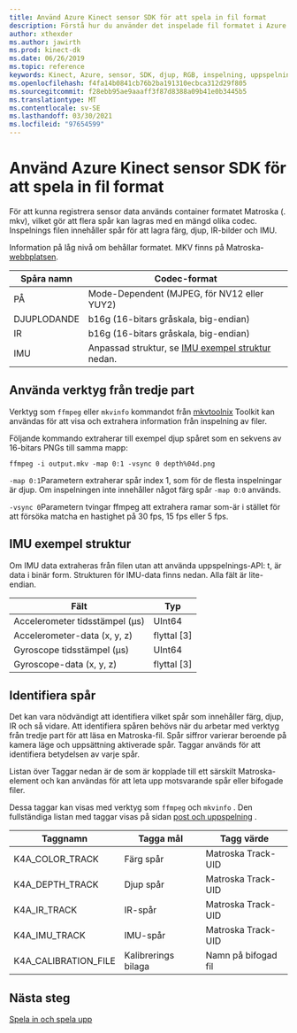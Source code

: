 ```yaml
---
title: Använd Azure Kinect sensor SDK för att spela in fil format
description: Förstå hur du använder det inspelade fil formatet i Azure Kinect sensor SDK.
author: xthexder
ms.author: jawirth
ms.prod: kinect-dk
ms.date: 06/26/2019
ms.topic: reference
keywords: Kinect, Azure, sensor, SDK, djup, RGB, inspelning, uppspelning, Matroska, MKV
ms.openlocfilehash: f4fa14b0841cb76b2ba191310ecbca312d29f805
ms.sourcegitcommit: f28ebb95ae9aaaff3f87d8388a09b41e0b3445b5
ms.translationtype: MT
ms.contentlocale: sv-SE
ms.lasthandoff: 03/30/2021
ms.locfileid: "97654599"
---
```

# <a name="use-azure-kinect-sensor-sdk-to-record-file-format"></a>Använd Azure Kinect sensor SDK för att spela in fil format

För att kunna registrera sensor data används container formatet Matroska (. mkv), vilket gör att flera spår kan lagras med en mängd olika codec. Inspelnings filen innehåller spår för att lagra färg, djup, IR-bilder och IMU.

Information på låg nivå om behållar formatet. MKV finns på Matroska- [webbplatsen](https://www.matroska.org/index.html).

| Spåra namn | Codec-format                          |
|------------|---------------------------------------|
| PÅ      | Mode-Dependent (MJPEG, för NV12 eller YUY2) |
| DJUPLODANDE      | b16g (16-bitars gråskala, big-endian)   |
| IR         | b16g (16-bitars gråskala, big-endian)   |
| IMU        | Anpassad struktur, se [IMU exempel struktur](record-file-format.md#imu-sample-structure) nedan. |

## <a name="using-third-party-tools"></a>Använda verktyg från tredje part

Verktyg som `ffmpeg` eller `mkvinfo` kommandot från [mkvtoolnix](https://mkvtoolnix.download/) Toolkit kan användas för att visa och extrahera information från inspelning av filer.

Följande kommando extraherar till exempel djup spåret som en sekvens av 16-bitars PNGs till samma mapp:

```
ffmpeg -i output.mkv -map 0:1 -vsync 0 depth%04d.png
```

`-map 0:1`Parametern extraherar spår index 1, som för de flesta inspelningar är djup. Om inspelningen inte innehåller något färg spår `-map 0:0` används.

`-vsync 0`Parametern tvingar ffmpeg att extrahera ramar som-är i stället för att försöka matcha en hastighet på 30 fps, 15 fps eller 5 fps.

## <a name="imu-sample-structure"></a>IMU exempel struktur

Om IMU data extraheras från filen utan att använda uppspelnings-API: t, är data i binär form.
Strukturen för IMU-data finns nedan. Alla fält är lite-endian.

| Fält                        | Typ     |
|------------------------------|----------|
| Accelerometer tidsstämpel (μs) | UInt64   |
| Accelerometer-data (x, y, z) | flyttal [3] |
| Gyroscope tidsstämpel (μs)     | UInt64   |
| Gyroscope-data (x, y, z)     | flyttal [3] |

## <a name="identifying-tracks"></a>Identifiera spår

Det kan vara nödvändigt att identifiera vilket spår som innehåller färg, djup, IR och så vidare. Att identifiera spåren behövs när du arbetar med verktyg från tredje part för att läsa en Matroska-fil.
Spår siffror varierar beroende på kamera läge och uppsättning aktiverade spår. Taggar används för att identifiera betydelsen av varje spår.

Listan över Taggar nedan är de som är kopplade till ett särskilt Matroska-element och kan användas för att leta upp motsvarande spår eller bifogade filer.

Dessa taggar kan visas med verktyg som `ffmpeg` och `mkvinfo` .
Den fullständiga listan med taggar visas på sidan [post och uppspelning](record-playback-api.md) .

| Taggnamn             | Tagga mål             | Tagg värde             |
|----------------------|------------------------|-----------------------|
| K4A_COLOR_TRACK      | Färg spår            | Matroska Track-UID    |
| K4A_DEPTH_TRACK      | Djup spår            | Matroska Track-UID    |
| K4A_IR_TRACK         | IR-spår               | Matroska Track-UID    |
| K4A_IMU_TRACK        | IMU-spår              | Matroska Track-UID    |
| K4A_CALIBRATION_FILE | Kalibrerings bilaga | Namn på bifogad fil   |

## <a name="next-steps"></a>Nästa steg

[Spela in och spela upp](record-playback-api.md)
